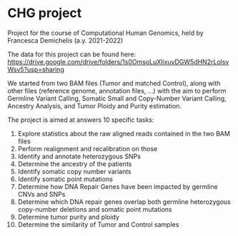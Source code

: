 # CHG project
Project for the course of Computational Human Genomics, held by Francesca Demichelis (a.y. 2021-2022)

The data for this project can be found here: https://drive.google.com/drive/folders/1s0OmsoLuXIixuvDGW5dHN2rLolsvWsv5?usp=sharing

We started from two BAM files (Tumor and matched Control), along with other files (reference genome, annotation files, ...) with the aim to perform Germline Variant Calling, Somatic Small and Copy-Number Variant Calling, Ancestry Analysis, and Tumor Ploidy and Purity estimation.

The project is aimed at answers 10 specific tasks:
1. Explore statistics about the raw aligned reads contained in the two BAM files
2. Perform realignment and recalibration on those
3. Identify and annotate heterozygous SNPs
4. Determine the ancestry of the patients
5. Identify somatic copy number variants
6. Identify somatic point mutations
7. Determine how DNA Repair Genes have been impacted by germline CNVs and SNPs
8. Determine which DNA repair genes overlap both germline heterozygous copy-number deletions and somatic point mutations
9. Determine tumor purity and ploidy
10. Determine the similarity of Tumor and Control samples
